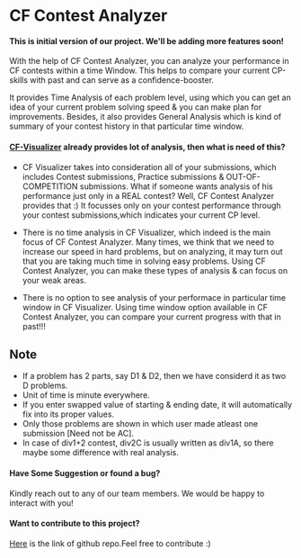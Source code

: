 # CF Contest Analyzer
#### This is initial version of our project. We'll be adding more features soon!

With the help of CF Contest Analyzer, you can analyze your performance in CF contests within a time Window. This helps to compare your current CP-skills with past and can serve as a confidence-booster. 


It provides Time Analysis of each problem level, using which you can get an idea of your current problem solving speed & you can make plan for improvements. Besides, it also provides General Analysis which is kind of summary of your contest history in that particular time window.

#### [CF-Visualizer](https://cfviz.netlify.app/) already provides lot of analysis, then what is need of this?

* CF Visualizer takes into consideration all of your submissions, which includes Contest submissions, Practice submissions & OUT-OF-COMPETITION submissions. What if someone wants analysis of his performance just only in a REAL contest? Well, CF Contest Analyzer provides that :) It focusses only on your contest performance through your contest submissions,which indicates your current CP level.

* There is no time analysis in CF Visualizer, which indeed is the main focus of CF Contest Analyzer. Many times, we think that we need to increase our speed in hard problems, but on analyzing, it may turn out that you are taking much time in solving easy problems. Using CF Contest Analyzer, you can make these types of analysis & can focus on your weak areas.

* There is no option to see analysis of your performace in particular time window in CF Visualizer. Using time window option available in CF Contest Analyzer, you can compare your current progress with that in past!!!

## Note
* If a problem has 2 parts, say D1 & D2, then we have considerd it as two D problems.
* Unit of time is minute everywhere.
* If you enter swapped value of starting & ending date, it will automatically fix into its proper values.
* Only those problems are shown in which user made atleast one submission [Need not be AC].
* In case of div1+2 contest, div2C is usually written as div1A, so there maybe some difference with real analysis.

#### Have Some Suggestion or found a bug? 
Kindly reach out to any of our team members. We would be happy to interact with you!
#### Want to contribute to this project?
[Here](https://github.com/shivansh1102/CF_Contest_Analyzer) is the link of github repo.Feel free to contribute :)
